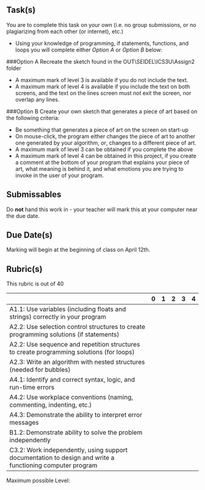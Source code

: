 Task(s)
-------
You are to complete this task on your own (i.e. no group submissions, or no plagiarizing from each other (or internet), etc.)
* Using your knowledge of programming, if statements, functions, and loops you will complete either *Option A* or *Option B* below:

###Option A
Recreate the sketch found in the OUT\SEIDEL\ICS3U\Assign2 folder
* A maximum mark of level 3 is available if you do not include the text.
* A maximum mark of level 4 is available if you include the text on both screens, and the text on the lines screen must *not* exit the screen, nor overlap any lines.

###Option B
Create your own sketch that generates a piece of art based on the following criteria:
* Be something that generates a piece of art on the screen on start-up
* On mouse-click, the program either changes the piece of art to another one generated by your algorithm, *or*, changes to a different piece of art.
* A maximum mark of level 3 can be obtained if you complete the above
* A maximum mark of level 4 can be obtained in this project, if you create a comment at the bottom of your program that explains your piece of art, what meaning is behind it, and what emotions you are trying to invoke in the user of your program.


Submissables
------------
Do **not** hand this work in - your teacher will mark this at your computer near the due date.

Due Date(s)
----------
Marking will begin at the beginning of class on April 12th.

Rubric(s)
---------
This rubric is out of 40

| | 0 | 1 | 2 | 3 | 4 |
|---| --- | --- | --- | --- | --- |
|A1.1: Use variables (including floats and strings) correctly in your program  | | | | | |
|A2.2: Use selection control structures to create programming solutions (if statements)  | | | | | |
|A2.2: Use sequence and repetition structures to create programming solutions (for loops)  | | | | | |
|A2.3: Write an algorithm with nested structures (needed for bubbles) | | | | | |
|A4.1: Identify and correct syntax, logic, and run-time errors  | | | | | |
|A4.2: Use workplace conventions (naming, commenting, indenting, etc.)  | | | | | |
|A4.3: Demonstrate the ability to interpret error messages  | | | | | |
|B1.2: Demonstrate ability to solve the problem independently | | | | | |
|C3.2: Work independently, using support documentation to design and write a functioning computer program  | | | | | |

Maximum possible Level: 
